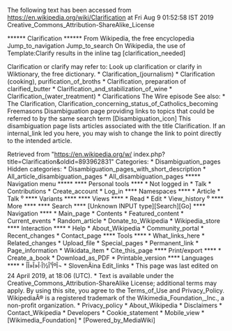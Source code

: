 The following text has been accessed from https://en.wikipedia.org/wiki/Clarification at Fri Aug 9 01:52:58 IST 2019
Creative_Commons_Attribution-ShareAlike_License




















****** Clarification ******
From Wikipedia, the free encyclopedia
Jump_to_navigation Jump_to_search
On Wikipedia, the use of Template:Clarify results in the inline tag
[clarification_needed]

Clarification or clarify may refer to:
 Look up clarification or clarify in Wiktionary, the free dictionary.
    * Clarification_(journalism)
    * Clarification (cooking), purification_of_broths
    * Clarification, preparation of clarified_butter
    * Clarification_and_stabilization_of_wine
    * Clarification_(water_treatment)
    * Clarifications The Wire episode
See also:
    * The Clarification, Clarification_concerning_status_of_Catholics_becoming
      Freemasons
                      Disambiguation page providing links to topics that could
                      be referred to by the same search term
[Disambiguation_icon] This disambiguation page lists articles associated with
                      the title Clarification.
                      If an internal_link led you here, you may wish to change
                      the link to point directly to the intended article.

Retrieved from "https://en.wikipedia.org/w/
index.php?title=Clarification&oldid=893962831"
Categories:
    * Disambiguation_pages
Hidden categories:
    * Disambiguation_pages_with_short_description
    * All_article_disambiguation_pages
    * All_disambiguation_pages
***** Navigation menu *****
**** Personal tools ****
    * Not logged in
    * Talk
    * Contributions
    * Create_account
    * Log_in
**** Namespaces ****
    * Article
    * Talk
⁰
**** Variants ****
**** Views ****
    * Read
    * Edit
    * View_history
⁰
**** More ****
**** Search ****
[Unknown INPUT type][Search][Go]
**** Navigation ****
    * Main_page
    * Contents
    * Featured_content
    * Current_events
    * Random_article
    * Donate_to_Wikipedia
    * Wikipedia_store
**** Interaction ****
    * Help
    * About_Wikipedia
    * Community_portal
    * Recent_changes
    * Contact_page
**** Tools ****
    * What_links_here
    * Related_changes
    * Upload_file
    * Special_pages
    * Permanent_link
    * Page_information
    * Wikidata_item
    * Cite_this_page
**** Print/export ****
    * Create_a_book
    * Download_as_PDF
    * Printable_version
**** Languages ****
    * ÎÎ»Î»Î·Î½Î¹ÎºÎ¬
    * SlovenÄina
Edit_links
    * This page was last edited on 24 April 2019, at 18:06 (UTC).
    * Text is available under the Creative_Commons_Attribution-ShareAlike
      License; additional terms may apply. By using this site, you agree to the
      Terms_of_Use and Privacy_Policy. WikipediaÂ® is a registered trademark of
      the Wikimedia_Foundation,_Inc., a non-profit organization.
    * Privacy_policy
    * About_Wikipedia
    * Disclaimers
    * Contact_Wikipedia
    * Developers
    * Cookie_statement
    * Mobile_view
    * [Wikimedia_Foundation]
    * [Powered_by_MediaWiki]
